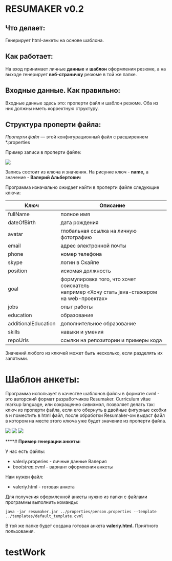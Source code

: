 # RESUMAKER v0.2

## **Что делает:**

Генерирует html-анкеты на основе шаблона.

## **Как работает:**

На вход принимает личные **данные** и **шаблон** оформления резюме, а на выходе генерирует **веб-страничку** резюме в той же папке.

## **Входные данные. Как правильно:**

Входные данные здесь это: проперти файл и шаблон резюме. Оба из них должны иметь корректную структуру.

## **Структура проперти файла:**

*Проперти файл* — этой конфигурационный файл с расширением *.properties

Пример записи в проперти файле:


![](https://d2mxuefqeaa7sj.cloudfront.net/s_A56D2B90C23F5C4500304BCC981A3810F21BCA325953BDCCE303151AD987607E_1550455264353_image.png)


Запись состоит из ключа и значения. На рисунке ключ - **name,** a значение - **Валерий Альбертович**

Программа изначально ожидает найти в проперти файле следующие ключи:

| **Ключ**            | **Описание**                                                                                   |
| ------------------- | ---------------------------------------------------------------------------------------------- |
| fullName            | полное имя                                                                                     |
| dateOfBirth         | дата рождения                                                                                  |
| avatar              | глобальная ссылка на личную фотографию                                                         |
| email               | адрес электронной почты                                                                        |
| phone               | номер телефона                                                                                 |
| skype               | логин в Скайпе                                                                                 |
| position            | искомая должность                                                                              |
| goal                | формулировка того, что хочет соискатель<br>например «Хочу стать java-стажером на web-проектах» |
| jobs                | опыт работы                                                                                    |
| education           | образование                                                                                    |
| additionalEducation | дополнительное образование                                                                     |
| skills              | навыки и умения                                                                                |
| repoUrls            | ссылки на репозитории и примеры кода                                                           |

Значений любого из ключей может быть несколько, если разделять их запятыми.

# **Шаблон анкеты:**
  Программа использует в качестве шаблонов файлы в формате cvml - это авторский формат разработчиков Resumaker. Curriculum vitae markup language,  или сокращенно сивиэмэл, позволяет делать так: ключ из проперти файла, если его обернуть в двойные фигурные скобки в и поместить в html файл, после обработки Resumaker-ом выдаст файл в котором на месте этого ключа уже будет значение из проперти файла.
  
![](https://d2mxuefqeaa7sj.cloudfront.net/s_A56D2B90C23F5C4500304BCC981A3810F21BCA325953BDCCE303151AD987607E_1550457135950_image.png)
![](https://d2mxuefqeaa7sj.cloudfront.net/s_A56D2B90C23F5C4500304BCC981A3810F21BCA325953BDCCE303151AD987607E_1550457223573_image.png)
![](https://d2mxuefqeaa7sj.cloudfront.net/s_A56D2B90C23F5C4500304BCC981A3810F21BCA325953BDCCE303151AD987607E_1550457528316_image.png)

****# **Пример генерации анкеты:**

У нас есть файлы:

- valeriy.properies - личные данные Валерия
- *bootstrap.cvml* - вариант оформления анкеты

Нам нужен файл:

- valeriy.html - готовая анкета

Для получения оформленной анкеты нужно из папки с файлами программы выполнить команды:


    java -jar resumaker.jar ../properties/person.properties --template ../templates/default_template.cvml 

В той же папке будет создана готовая анкета **valeriy.html.** Приятного пользования.

# testWork
